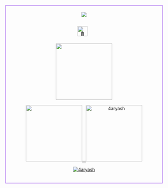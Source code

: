 <div align="center" style="border: 2px solid #BF91F3; padding: 20px; max-width: 600px; margin: 0 auto;">
  <img src="https://i.pinimg.com/originals/a4/b2/cf/a4b2cf52d8ed2e49e10c7eecca6777a3.gif" />
  
  <!--=================================== MY STATS ===================================-->
<h2>  <img src="https://fonts.gstatic.com/s/e/notoemoji/latest/1f680/512.gif" alt="🚀" width="32" > &nbsp; </h2>
<div align="center">
<a href="https://github.com/4aryash">
<img src="http://github-profile-summary-cards.vercel.app/api/cards/profile-details?username=4aryash&theme=onedark" height="180em" /> <br/><br/>
<img src="http://github-profile-summary-cards.vercel.app/api/cards/stats?username=4aryash&theme=onedark" height="180em" />&nbsp;&nbsp;&nbsp;<img height="180em" src="https://github-readme-stats.vercel.app/api/top-langs/?username=4aryash&langs_count=8&theme=onedark" alt=4aryash /> 
</div>
  <p align="center"> <img src="https://komarev.com/ghpvc/?username=4aryash&color=F6882B" alt="4aryash" /> </p>
</div>
